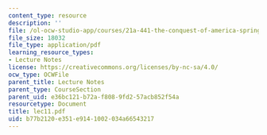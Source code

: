 ```yaml
---
content_type: resource
description: ''
file: /ol-ocw-studio-app/courses/21a-441-the-conquest-of-america-spring-2004/b77b2120e351e9141002034a66543217_lec11.pdf
file_size: 18032
file_type: application/pdf
learning_resource_types:
- Lecture Notes
license: https://creativecommons.org/licenses/by-nc-sa/4.0/
ocw_type: OCWFile
parent_title: Lecture Notes
parent_type: CourseSection
parent_uid: e36bc121-b72a-f808-9fd2-57acb852f54a
resourcetype: Document
title: lec11.pdf
uid: b77b2120-e351-e914-1002-034a66543217
---
```

